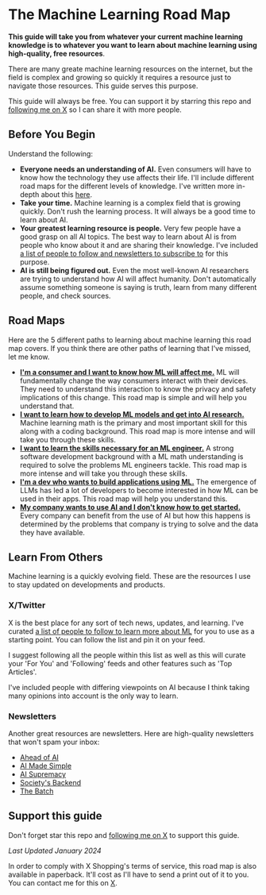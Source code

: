 # The Machine Learning Road Map

**This guide will take you from whatever your current machine learning knowledge is to whatever you want to learn about machine learning using high-quality, free resources**.

There are many greate machine learning resources on the internet, but the field is complex and growing so quickly it requires a resource just to navigate those resources. This guide serves this purpose.

This guide will always be free. You can support it by starring this repo and [following me on X](https://twitter.com/loganthorneloe) so I can share it with more people.

## Before You Begin
Understand the following:
* **Everyone needs an understanding of AI.** Even consumers will have to know how the technology they use affects their life. I'll include different road maps for the different levels of knowledge. I've written more in-depth about this [here](https://societysbackend.com/p/ai-isnt-an-option).
* **Take your time.** Machine learning is a complex field that is growing quickly. Don't rush the learning process. It will always be a good time to learn about AI.
* **Your greatest learning resource is people.** Very few people have a good grasp on all AI topics. The best way to learn about AI is from people who know about it and are sharing their knowledge. I've included [a list of people to follow and newsletters to subscribe to](#learn-from-others) for this purpose.
* **AI is still being figured out.** Even the most well-known AI researchers are trying to understand how AI will affect humanity. Don't automatically assume something someone is saying is truth, learn from many different people, and check sources.

## Road Maps
Here are the 5 different paths to learning about machine learning this road map covers. If you think there are other paths of learning that I've missed, let me know.

* [**I'm a consumer and I want to know how ML will affect me.**](road_maps/consumer_road_map.md) ML will fundamentally change the way consumers interact with their devices. They need to understand this interaction to know the privacy and safety implications of this change. This road map is simple and will help you understand that.
* [**I want to learn how to develop ML models and get into AI research.**](road_maps/modeling_road_map.md) Machine learning math is the primary and most important skill for this along with a coding background. This road map is more intense and will take you through these skills.
* [**I want to learn the skills necessary for an ML engineer.**](road_maps/mle_road_map.md) A strong software development background with a ML math understanding is required to solve the problems ML engineers tackle. This road map is more intense and will take you through these skills.
* [**I'm a dev who wants to build applications using ML.**](road_maps/dev_road_map.md) The emergence of LLMs has led a lot of developers to become interested in how ML can be used in their apps. This road map will help you understand this.
* [**My company wants to use AI and I don't know how to get started.**](road_maps/company_road_map.md) Every company can benefit from the use of AI but how this happens is determined by the problems that company is trying to solve and the data they have available.

## Learn From Others
Machine learning is a quickly evolving field. These are the resources I use to stay updated on developments and products.

### X/Twitter
X is the best place for any sort of tech news, updates, and learning. I've curated [a list of people to follow to learn more about ML](https://twitter.com/i/lists/1738669706595258373?s=20) for you to use as a starting point. You can follow the list and pin it on your feed.

I suggest following all the people within this list as well as this will curate your 'For You' and 'Following' feeds and other features such as 'Top Articles'.

I've included people with differing viewpoints on AI because I think taking many opinions into account is the only way to learn.

### Newsletters
Another great resources are newsletters. Here are high-quality newsletters that won't spam your inbox:

* [Ahead of AI](https://magazine.sebastianraschka.com/)
* [AI Made Simple](https://artificialintelligencemadesimple.substack.com/)
* [AI Supremacy](https://aisupremacy.substack.com/)
* [Society's Backend](https://societysbackend.com)
* [The Batch](https://www.deeplearning.ai/the-batch/)

## Support this guide

Don't forget star this repo and [following me on X](https://x.com/loganthorneloe) to support this guide.

_Last Updated January 2024_

In order to comply with X Shopping's terms of service, this road map is also available in paperback. It'll cost as I'll have to send a print out of it to you. You can contact me for this on [X](https://x.com/loganthorneloe).
